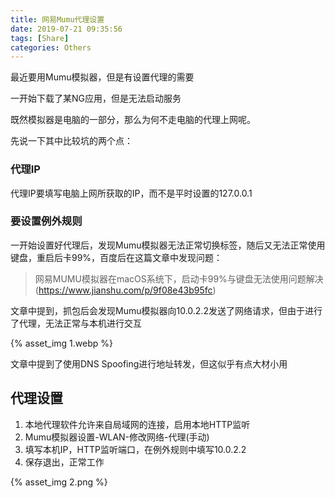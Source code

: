 ```yaml
---
title: 网易Mumu代理设置
date: 2019-07-21 09:35:56
tags: [Share]
categories: Others
---
```

最近要用Mumu模拟器，但是有设置代理的需要

一开始下载了某NG应用，但是无法启动服务

既然模拟器是电脑的一部分，那么为何不走电脑的代理上网呢。

先说一下其中比较坑的两个点：

### 代理IP

代理IP要填写电脑上网所获取的IP，而不是平时设置的127.0.0.1

### 要设置例外规则

一开始设置好代理后，发现Mumu模拟器无法正常切换标签，随后又无法正常使用键盘，重启后卡99%，百度后在这篇文章中发现问题：

>网易MUMU模拟器在macOS系统下，启动卡99%与键盘无法使用问题解决(https://www.jianshu.com/p/9f08e43b95fc)

文章中提到，抓包后会发现Mumu模拟器向10.0.2.2发送了网络请求，但由于进行了代理，无法正常与本机进行交互

{% asset_img 1.webp %}

文章中提到了使用DNS Spoofing进行地址转发，但这似乎有点大材小用

## 代理设置
1. 本地代理软件允许来自局域网的连接，启用本地HTTP监听
2. Mumu模拟器设置-WLAN-修改网络-代理(手动)
3. 填写本机IP，HTTP监听端口，在例外规则中填写10.0.2.2
4. 保存退出，正常工作

{% asset_img 2.png %}